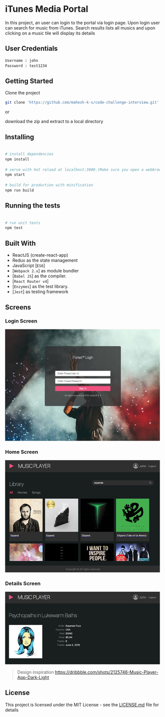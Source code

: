 # iTunes Media Portal

In this project, an user can login to the portal via login page. Upon login user can search for music from iTunes. Search results lists all musics and upon clicking on a music tile will display its details

## User Credentials
```bash
Username : john
Password : test1234
```

## Getting Started

Clone the project
```bash
git clone 'https://github.com/mahesh-k-s/code-challenge-interview.git'
```
or

download the zip and extract to a local directory

## Installing

```bash

# install dependencies
npm install

# serve with hot reload at localhost:3000.(Make sure you open a webbrowser with web security disabled, so project will auto-render to that browser)
npm start

# build for production with minification
npm run build

```

## Running the tests
```bash

# run unit tests
npm test

```

## Built With

- ReactJS (create-react-app)
- Redux as the state management
- JavaScript [`ES6`]
- [`Webpack 2.x`] as module bundler
- [`Babel JS`] as the compiler.
- [`React Router v4`]
- [`Enzymes`] as the test library.
- [`Jest`] as testing framework

## Screens

### Login Screen
![Login](./docs/login.png)

### Home Screen
![Home Screen](./docs/screen1.png)

### Details Screen
![Details Screen](./docs/screen2.png)

> Design inspiration https://dribbble.com/shots/2125746-Music-Player-App-Dark-Light

## License

This project is licensed under the MIT License - see the [LICENSE.md](LICENSE.md) file for details
